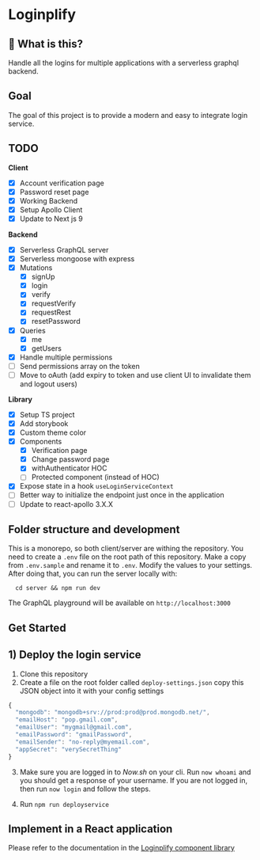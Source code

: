 # Loginplify

## 🧐 What is this?

Handle all the logins for multiple applications with a serverless graphql backend.

## Goal

The goal of this project is to provide a modern and easy to integrate login service.

## TODO

**Client**

- [x] Account verification page
- [x] Password reset page
- [x] Working Backend
- [x] Setup Apollo Client
- [x] Update to Next js 9

**Backend**

- [x] Serverless GraphQL server
- [x] Serverless mongoose with express
- [x] Mutations
  - [x] signUp
  - [x] login
  - [x] verify
  - [x] requestVerify
  - [x] requestRest
  - [x] resetPassword
- [x] Queries
  - [x] me
  - [x] getUsers
- [x] Handle multiple permissions
- [ ] Send permissions array on the token
- [ ] Move to oAuth (add expiry to token and use client UI to invalidate them and logout users)

**Library**

- [x] Setup TS project
- [x] Add storybook
- [x] Custom theme color
- [x] Components
  - [x] Verification page
  - [x] Change password page
  - [x] withAuthenticator HOC
  - [ ] Protected component (instead of HOC)
- [x] Expose state in a hook `useLoginServiceContext`
- [ ] Better way to initialize the endpoint just once in the application
- [ ] Update to react-apollo 3.X.X

## Folder structure and development

This is a monorepo, so both client/server are withing the repository. You need to create a `.env` file on the root path of this repository. Make a copy from `.env.sample` and rename it to `.env`. Modify the values to your settings. After doing that, you can run the server locally with:

```
  cd server && npm run dev
```

The GraphQL playground will be available on `http://localhost:3000`

## Get Started

## 1) Deploy the login service

1. Clone this repository
2. Create a file on the root folder called `deploy-settings.json` copy this JSON object into it with your config settings

```js
{
  "mongodb": "mongodb+srv://prod:prod@prod.mongodb.net/",
  "emailHost": "pop.gmail.com",
  "emailUser": "mygmail@gmail.com",
  "emailPassword": "gmailPassword",
  "emailSender": "no-reply@myemail.com",
  "appSecret": "verySecretThing"
}
```

3. Make sure you are logged in to _Now.sh_ on your cli. Run `now whoami` and you should get a response of your username. If you are not logged in, then run `now login` and follow the steps.

4. Run `npm run deployservice`

## Implement in a React application

Please refer to the documentation in the [Loginplify component library](https://github.com/danielivert/login-service/tree/master/library)
